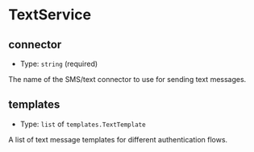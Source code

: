 
TextService
===========



connector
---------

- Type: `string` (required)

The name of the SMS/text connector to use for sending text messages.



templates
---------

- Type: `list` of `templates.TextTemplate` 

A list of text message templates for different authentication flows.
